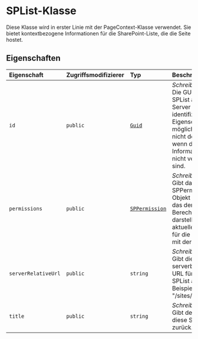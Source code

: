 # <a name="splist-class"></a>SPList-Klasse







Diese Klasse wird in erster Linie mit der PageContext-Klasse verwendet. Sie bietet kontextbezogene Informationen für die SharePoint-Liste, die die Seite hostet.



## <a name="properties"></a>Eigenschaften

| Eigenschaft     | Zugriffsmodifizierer | Typ | Beschreibung|
|:-------------|:----|:-------|:-----------|
|`id`     | `public` | [`Guid`](../sp-core-library/guid.md) | _Schreibgeschützt._ Die GUID, die die SPList auf dem Server identifiziert. Diese Eigenschaft ist möglicherweise nicht definiert, wenn die Informationen nicht verfügbar sind. |
|`permissions`     | `public` | [`SPPermission`](../sp-page-context/sppermission.md) | _Schreibgeschützt._ Gibt das SPPermission-Objekt zurück, das den Satz von Berechtigungen darstellt, den der aktuelle Benutzer für die Interaktion mit der Liste hat. |
|`serverRelativeUrl`     | `public` | `string` | _Schreibgeschützt._ Gibt die serverbezogene URL für diese SPList an. Beispiel: "/sites/PubSite" |
|`title`     | `public` | `string` | _Schreibgeschützt._ Gibt den Titel für diese SPList zurück. |







